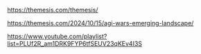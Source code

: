 https://themesis.com/themesis/

https://themesis.com/2024/10/15/agi-wars-emerging-landscape/

https://www.youtube.com/playlist?list=PLUf2R_am1DRK9FYP6tfSEUV23qKEv4I3S
